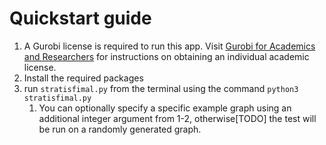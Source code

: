 # Quickstart guide
1. A Gurobi license is required to run this app. Visit  [Gurobi for Academics and Researchers](https://www.gurobi.com/academia/academic-program-and-licenses/) for instructions on obtaining an individual academic license.
2. Install the required packages
3. run `stratisfimal.py` from the terminal using the command `python3 stratisfimal.py`
    1. You can optionally specify a specific example graph using an additional integer argument from 1-2, otherwise[TODO] the test will be run on a randomly generated graph.